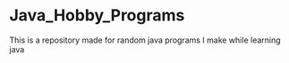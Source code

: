 # Java_Hobby_Programs

This is a repository made for random java programs I make while learning java

